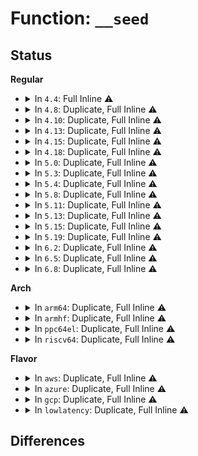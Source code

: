 # Function: <code>__seed</code>

## Status
<b>Regular</b>
<ul>
<li>
<details>
<summary>In <code>4.4</code>: Full Inline ⚠️</summary>

**Collision:** Unique Static

**Inline:** Full

**Transformation:** False

**Instances:**

```
In lib/random32.c (ffffffff813f89c4)
Location: include/linux/random.h:75
Inline: True
Inline callers:
  - lib/random32.c:prandom_seed
  - lib/random32.c:prandom_init
  - lib/random32.c:prandom_init
  - lib/random32.c:prandom_init
  - lib/random32.c:prandom_init
  - lib/random32.c:prandom_seed_full_state
  - lib/random32.c:prandom_seed_full_state
  - lib/random32.c:prandom_seed_full_state
  - lib/random32.c:prandom_seed_full_state
```
</details>
</li>
<li>
<details>
<summary>In <code>4.8</code>: Duplicate, Full Inline ⚠️</summary>

**Collision:** Static Duplication

**Inline:** Full

**Transformation:** False

**Instances:**

```
In arch/x86/mm/kaslr.c (ffffffff81fa1e65)
Location: include/linux/random.h:75
Inline: True
Inline callers:
  - arch/x86/mm/kaslr.c:kernel_randomize_memory
  - arch/x86/mm/kaslr.c:kernel_randomize_memory
  - arch/x86/mm/kaslr.c:kernel_randomize_memory
  - arch/x86/mm/kaslr.c:kernel_randomize_memory
```
```
In mm/slab_common.c (ffffffff811cdc94)
Location: include/linux/random.h:75
Inline: True
Inline callers:
  - mm/slab_common.c:cache_random_seq_create
  - mm/slab_common.c:cache_random_seq_create
  - mm/slab_common.c:cache_random_seq_create
  - mm/slab_common.c:cache_random_seq_create
```
```
In lib/random32.c (ffffffff8143f8c7)
Location: include/linux/random.h:75
Inline: True
Inline callers:
  - lib/random32.c:prandom_seed_full_state
  - lib/random32.c:prandom_seed_full_state
  - lib/random32.c:prandom_seed_full_state
  - lib/random32.c:prandom_seed_full_state
  - lib/random32.c:prandom_init
  - lib/random32.c:prandom_init
  - lib/random32.c:prandom_init
  - lib/random32.c:prandom_init
  - lib/random32.c:prandom_seed
```
</details>
</li>
<li>
<details>
<summary>In <code>4.10</code>: Duplicate, Full Inline ⚠️</summary>

**Collision:** Static Duplication

**Inline:** Full

**Transformation:** False

**Instances:**

```
In arch/x86/mm/kaslr.c (ffffffff81fdd4d4)
Location: include/linux/random.h:86
Inline: True
Inline callers:
  - arch/x86/mm/kaslr.c:kernel_randomize_memory
  - arch/x86/mm/kaslr.c:kernel_randomize_memory
  - arch/x86/mm/kaslr.c:kernel_randomize_memory
  - arch/x86/mm/kaslr.c:kernel_randomize_memory
```
```
In mm/slab_common.c (ffffffff811ddde4)
Location: include/linux/random.h:86
Inline: True
Inline callers:
  - mm/slab_common.c:cache_random_seq_create
  - mm/slab_common.c:cache_random_seq_create
  - mm/slab_common.c:cache_random_seq_create
  - mm/slab_common.c:cache_random_seq_create
```
```
In lib/random32.c (ffffffff8145c9c7)
Location: include/linux/random.h:86
Inline: True
Inline callers:
  - lib/random32.c:prandom_seed_full_state
  - lib/random32.c:prandom_seed_full_state
  - lib/random32.c:prandom_seed_full_state
  - lib/random32.c:prandom_seed_full_state
  - lib/random32.c:prandom_init
  - lib/random32.c:prandom_init
  - lib/random32.c:prandom_init
  - lib/random32.c:prandom_init
  - lib/random32.c:prandom_seed
```
</details>
</li>
<li>
<details>
<summary>In <code>4.13</code>: Duplicate, Full Inline ⚠️</summary>

**Collision:** Static Duplication

**Inline:** Full

**Transformation:** False

**Instances:**

```
In arch/x86/mm/kaslr.c (ffffffff820be4d0)
Location: include/linux/random.h:145
Inline: True
Inline callers:
  - arch/x86/mm/kaslr.c:kernel_randomize_memory
  - arch/x86/mm/kaslr.c:kernel_randomize_memory
  - arch/x86/mm/kaslr.c:kernel_randomize_memory
  - arch/x86/mm/kaslr.c:kernel_randomize_memory
```
```
In mm/slab_common.c (ffffffff811e7abc)
Location: include/linux/random.h:145
Inline: True
Inline callers:
  - mm/slab_common.c:cache_random_seq_create
  - mm/slab_common.c:cache_random_seq_create
  - mm/slab_common.c:cache_random_seq_create
  - mm/slab_common.c:cache_random_seq_create
```
```
In lib/random32.c (ffffffff81461bd7)
Location: include/linux/random.h:145
Inline: True
Inline callers:
  - lib/random32.c:prandom_seed_full_state
  - lib/random32.c:prandom_seed_full_state
  - lib/random32.c:prandom_seed_full_state
  - lib/random32.c:prandom_seed_full_state
  - lib/random32.c:prandom_init
  - lib/random32.c:prandom_init
  - lib/random32.c:prandom_init
  - lib/random32.c:prandom_init
  - lib/random32.c:prandom_seed
```
</details>
</li>
<li>
<details>
<summary>In <code>4.15</code>: Duplicate, Full Inline ⚠️</summary>

**Collision:** Static Duplication

**Inline:** Full

**Transformation:** False

**Instances:**

```
In arch/x86/mm/kaslr.c (ffffffff826c5310)
Location: include/linux/random.h:146
Inline: True
Inline callers:
  - arch/x86/mm/kaslr.c:kernel_randomize_memory
  - arch/x86/mm/kaslr.c:kernel_randomize_memory
  - arch/x86/mm/kaslr.c:kernel_randomize_memory
  - arch/x86/mm/kaslr.c:kernel_randomize_memory
```
```
In mm/slab_common.c (ffffffff811fdcfc)
Location: include/linux/random.h:146
Inline: True
Inline callers:
  - mm/slab_common.c:cache_random_seq_create
  - mm/slab_common.c:cache_random_seq_create
  - mm/slab_common.c:cache_random_seq_create
  - mm/slab_common.c:cache_random_seq_create
```
```
In lib/random32.c (ffffffff8148dac9)
Location: include/linux/random.h:146
Inline: True
Inline callers:
  - lib/random32.c:prandom_seed_full_state
  - lib/random32.c:prandom_seed_full_state
  - lib/random32.c:prandom_seed_full_state
  - lib/random32.c:prandom_seed_full_state
  - lib/random32.c:prandom_init
  - lib/random32.c:prandom_init
  - lib/random32.c:prandom_init
  - lib/random32.c:prandom_init
  - lib/random32.c:prandom_seed
```
</details>
</li>
<li>
<details>
<summary>In <code>4.18</code>: Duplicate, Full Inline ⚠️</summary>

**Collision:** Static Duplication

**Inline:** Full

**Transformation:** False

**Instances:**

```
In arch/x86/mm/kaslr.c (ffffffff826ef5ae)
Location: include/linux/random.h:144
Inline: True
Inline callers:
  - arch/x86/mm/kaslr.c:kernel_randomize_memory
  - arch/x86/mm/kaslr.c:kernel_randomize_memory
  - arch/x86/mm/kaslr.c:kernel_randomize_memory
  - arch/x86/mm/kaslr.c:kernel_randomize_memory
```
```
In mm/slab_common.c (ffffffff8121f032)
Location: include/linux/random.h:144
Inline: True
Inline callers:
  - mm/slab_common.c:cache_random_seq_create
  - mm/slab_common.c:cache_random_seq_create
  - mm/slab_common.c:cache_random_seq_create
  - mm/slab_common.c:cache_random_seq_create
```
```
In lib/random32.c (ffffffff814c2856)
Location: include/linux/random.h:144
Inline: True
Inline callers:
  - lib/random32.c:prandom_seed_full_state
  - lib/random32.c:prandom_seed_full_state
  - lib/random32.c:prandom_seed_full_state
  - lib/random32.c:prandom_seed_full_state
  - lib/random32.c:prandom_init
  - lib/random32.c:prandom_init
  - lib/random32.c:prandom_init
  - lib/random32.c:prandom_init
  - lib/random32.c:prandom_seed
```
</details>
</li>
<li>
<details>
<summary>In <code>5.0</code>: Duplicate, Full Inline ⚠️</summary>

**Collision:** Static Duplication

**Inline:** Full

**Transformation:** False

**Instances:**

```
In arch/x86/mm/kaslr.c (ffffffff828a629c)
Location: include/linux/random.h:145
Inline: True
Inline callers:
  - arch/x86/mm/kaslr.c:kernel_randomize_memory
  - arch/x86/mm/kaslr.c:kernel_randomize_memory
  - arch/x86/mm/kaslr.c:kernel_randomize_memory
  - arch/x86/mm/kaslr.c:kernel_randomize_memory
```
```
In mm/slab_common.c (ffffffff81232022)
Location: include/linux/random.h:145
Inline: True
Inline callers:
  - mm/slab_common.c:cache_random_seq_create
  - mm/slab_common.c:cache_random_seq_create
  - mm/slab_common.c:cache_random_seq_create
  - mm/slab_common.c:cache_random_seq_create
```
```
In lib/random32.c (ffffffff814d6f06)
Location: include/linux/random.h:145
Inline: True
Inline callers:
  - lib/random32.c:prandom_seed_full_state
  - lib/random32.c:prandom_seed_full_state
  - lib/random32.c:prandom_seed_full_state
  - lib/random32.c:prandom_seed_full_state
  - lib/random32.c:prandom_init
  - lib/random32.c:prandom_init
  - lib/random32.c:prandom_init
  - lib/random32.c:prandom_init
  - lib/random32.c:prandom_seed
```
</details>
</li>
<li>
<details>
<summary>In <code>5.3</code>: Duplicate, Full Inline ⚠️</summary>

**Collision:** Static Duplication

**Inline:** Full

**Transformation:** False

**Instances:**

```
In arch/x86/mm/kaslr.c (ffffffff828be8b7)
Location: include/linux/random.h:146
Inline: True
Inline callers:
  - arch/x86/mm/kaslr.c:kernel_randomize_memory
  - arch/x86/mm/kaslr.c:kernel_randomize_memory
  - arch/x86/mm/kaslr.c:kernel_randomize_memory
  - arch/x86/mm/kaslr.c:kernel_randomize_memory
```
```
In mm/slab_common.c (ffffffff812424f3)
Location: include/linux/random.h:146
Inline: True
Inline callers:
  - mm/slab_common.c:cache_random_seq_create
  - mm/slab_common.c:cache_random_seq_create
  - mm/slab_common.c:cache_random_seq_create
  - mm/slab_common.c:cache_random_seq_create
```
```
In lib/random32.c (ffffffff81502d66)
Location: include/linux/random.h:146
Inline: True
Inline callers:
  - lib/random32.c:prandom_seed_full_state
  - lib/random32.c:prandom_seed_full_state
  - lib/random32.c:prandom_seed_full_state
  - lib/random32.c:prandom_seed_full_state
  - lib/random32.c:prandom_init
  - lib/random32.c:prandom_init
  - lib/random32.c:prandom_init
  - lib/random32.c:prandom_init
  - lib/random32.c:prandom_seed
```
</details>
</li>
<li>
<details>
<summary>In <code>5.4</code>: Duplicate, Full Inline ⚠️</summary>

**Collision:** Static Duplication

**Inline:** Full

**Transformation:** False

**Instances:**

```
In arch/x86/mm/kaslr.c (ffffffff828c4d59)
Location: include/linux/random.h:147
Inline: True
Inline callers:
  - arch/x86/mm/kaslr.c:kernel_randomize_memory
  - arch/x86/mm/kaslr.c:kernel_randomize_memory
  - arch/x86/mm/kaslr.c:kernel_randomize_memory
  - arch/x86/mm/kaslr.c:kernel_randomize_memory
```
```
In mm/slab_common.c (ffffffff81250a13)
Location: include/linux/random.h:147
Inline: True
Inline callers:
  - mm/slab_common.c:cache_random_seq_create
  - mm/slab_common.c:cache_random_seq_create
  - mm/slab_common.c:cache_random_seq_create
  - mm/slab_common.c:cache_random_seq_create
```
```
In lib/random32.c (ffffffff81520d06)
Location: include/linux/random.h:147
Inline: True
Inline callers:
  - lib/random32.c:prandom_seed_full_state
  - lib/random32.c:prandom_seed_full_state
  - lib/random32.c:prandom_seed_full_state
  - lib/random32.c:prandom_seed_full_state
  - lib/random32.c:prandom_init
  - lib/random32.c:prandom_init
  - lib/random32.c:prandom_init
  - lib/random32.c:prandom_init
  - lib/random32.c:prandom_seed
```
</details>
</li>
<li>
<details>
<summary>In <code>5.8</code>: Duplicate, Full Inline ⚠️</summary>

**Collision:** Static Duplication

**Inline:** Full

**Transformation:** False

**Instances:**

```
In arch/x86/mm/kaslr.c (ffffffff82ce7fa4)
Location: include/linux/prandom.h:52
Inline: True
Inline callers:
  - arch/x86/mm/kaslr.c:kernel_randomize_memory
  - arch/x86/mm/kaslr.c:kernel_randomize_memory
  - arch/x86/mm/kaslr.c:kernel_randomize_memory
  - arch/x86/mm/kaslr.c:kernel_randomize_memory
```
```
In mm/slab_common.c (ffffffff8127f08c)
Location: include/linux/prandom.h:52
Inline: True
Inline callers:
  - mm/slab_common.c:cache_random_seq_create
  - mm/slab_common.c:cache_random_seq_create
  - mm/slab_common.c:cache_random_seq_create
  - mm/slab_common.c:cache_random_seq_create
```
```
In lib/random32.c (ffffffff81583d76)
Location: include/linux/prandom.h:52
Inline: True
Inline callers:
  - lib/random32.c:prandom_seed_full_state
  - lib/random32.c:prandom_seed_full_state
  - lib/random32.c:prandom_seed_full_state
  - lib/random32.c:prandom_seed_full_state
  - lib/random32.c:prandom_init
  - lib/random32.c:prandom_init
  - lib/random32.c:prandom_init
  - lib/random32.c:prandom_init
  - lib/random32.c:prandom_seed
```
</details>
</li>
<li>
<details>
<summary>In <code>5.11</code>: Duplicate, Full Inline ⚠️</summary>

**Collision:** Static Duplication

**Inline:** Full

**Transformation:** False

**Instances:**

```
In arch/x86/mm/kaslr.c (ffffffff82fd599b)
Location: include/linux/prandom.h:102
Inline: True
Inline callers:
  - arch/x86/mm/kaslr.c:kernel_randomize_memory
  - arch/x86/mm/kaslr.c:kernel_randomize_memory
  - arch/x86/mm/kaslr.c:kernel_randomize_memory
  - arch/x86/mm/kaslr.c:kernel_randomize_memory
```
```
In mm/slab_common.c (ffffffff81288e24)
Location: include/linux/prandom.h:102
Inline: True
Inline callers:
  - mm/slab_common.c:cache_random_seq_create
  - mm/slab_common.c:cache_random_seq_create
  - mm/slab_common.c:cache_random_seq_create
  - mm/slab_common.c:cache_random_seq_create
```
```
In lib/random32.c (ffffffff815a0b59)
Location: include/linux/prandom.h:102
Inline: True
Inline callers:
  - lib/random32.c:prandom_seed_full_state
  - lib/random32.c:prandom_seed_full_state
  - lib/random32.c:prandom_seed_full_state
  - lib/random32.c:prandom_seed_full_state
```
</details>
</li>
<li>
<details>
<summary>In <code>5.13</code>: Duplicate, Full Inline ⚠️</summary>

**Collision:** Static Duplication

**Inline:** Full

**Transformation:** False

**Instances:**

```
In arch/x86/mm/kaslr.c (ffffffff831e0437)
Location: include/linux/prandom.h:102
Inline: True
Inline callers:
  - arch/x86/mm/kaslr.c:kernel_randomize_memory
  - arch/x86/mm/kaslr.c:kernel_randomize_memory
  - arch/x86/mm/kaslr.c:kernel_randomize_memory
  - arch/x86/mm/kaslr.c:kernel_randomize_memory
```
```
In mm/slab_common.c (ffffffff8128e4e4)
Location: include/linux/prandom.h:102
Inline: True
Inline callers:
  - mm/slab_common.c:cache_random_seq_create
  - mm/slab_common.c:cache_random_seq_create
  - mm/slab_common.c:cache_random_seq_create
  - mm/slab_common.c:cache_random_seq_create
```
```
In lib/random32.c (ffffffff815a79e9)
Location: include/linux/prandom.h:102
Inline: True
Inline callers:
  - lib/random32.c:prandom_seed_full_state
  - lib/random32.c:prandom_seed_full_state
  - lib/random32.c:prandom_seed_full_state
  - lib/random32.c:prandom_seed_full_state
```
</details>
</li>
<li>
<details>
<summary>In <code>5.15</code>: Duplicate, Full Inline ⚠️</summary>

**Collision:** Static Duplication

**Inline:** Full

**Transformation:** False

**Instances:**

```
In arch/x86/mm/kaslr.c (ffffffff832c3ad0)
Location: include/linux/prandom.h:102
Inline: True
Inline callers:
  - arch/x86/mm/kaslr.c:kernel_randomize_memory
  - arch/x86/mm/kaslr.c:kernel_randomize_memory
  - arch/x86/mm/kaslr.c:kernel_randomize_memory
  - arch/x86/mm/kaslr.c:kernel_randomize_memory
```
```
In mm/slab_common.c (ffffffff812ce424)
Location: include/linux/prandom.h:102
Inline: True
Inline callers:
  - mm/slab_common.c:cache_random_seq_create
  - mm/slab_common.c:cache_random_seq_create
  - mm/slab_common.c:cache_random_seq_create
  - mm/slab_common.c:cache_random_seq_create
```
```
In lib/random32.c (ffffffff81610939)
Location: include/linux/prandom.h:102
Inline: True
Inline callers:
  - lib/random32.c:prandom_seed_full_state
  - lib/random32.c:prandom_seed_full_state
  - lib/random32.c:prandom_seed_full_state
  - lib/random32.c:prandom_seed_full_state
```
</details>
</li>
<li>
<details>
<summary>In <code>5.19</code>: Duplicate, Full Inline ⚠️</summary>

**Collision:** Static Duplication

**Inline:** Full

**Transformation:** False

**Instances:**

```
In arch/x86/mm/kaslr.c (ffffffff834763c5)
Location: include/linux/prandom.h:56
Inline: True
Inline callers:
  - arch/x86/mm/kaslr.c:kernel_randomize_memory
  - arch/x86/mm/kaslr.c:kernel_randomize_memory
  - arch/x86/mm/kaslr.c:kernel_randomize_memory
  - arch/x86/mm/kaslr.c:kernel_randomize_memory
```
```
In mm/slab_common.c (ffffffff8132c4e4)
Location: include/linux/prandom.h:56
Inline: True
Inline callers:
  - mm/slab_common.c:cache_random_seq_create
  - mm/slab_common.c:cache_random_seq_create
  - mm/slab_common.c:cache_random_seq_create
  - mm/slab_common.c:cache_random_seq_create
```
```
In lib/random32.c (ffffffff816dce49)
Location: include/linux/prandom.h:56
Inline: True
Inline callers:
  - lib/random32.c:prandom_seed_full_state
  - lib/random32.c:prandom_seed_full_state
  - lib/random32.c:prandom_seed_full_state
  - lib/random32.c:prandom_seed_full_state
```
</details>
</li>
<li>
<details>
<summary>In <code>6.2</code>: Duplicate, Full Inline ⚠️</summary>

**Collision:** Static Duplication

**Inline:** Full

**Transformation:** False

**Instances:**

```
In arch/x86/mm/kaslr.c (ffffffff83e9f2fa)
Location: include/linux/prandom.h:30
Inline: True
Inline callers:
  - arch/x86/mm/kaslr.c:kernel_randomize_memory
  - arch/x86/mm/kaslr.c:kernel_randomize_memory
  - arch/x86/mm/kaslr.c:kernel_randomize_memory
  - arch/x86/mm/kaslr.c:kernel_randomize_memory
```
```
In mm/slab_common.c (ffffffff813a2884)
Location: include/linux/prandom.h:30
Inline: True
Inline callers:
  - mm/slab_common.c:cache_random_seq_create
  - mm/slab_common.c:cache_random_seq_create
  - mm/slab_common.c:cache_random_seq_create
  - mm/slab_common.c:cache_random_seq_create
```
```
In lib/random32.c (ffffffff817ccc65)
Location: include/linux/prandom.h:30
Inline: True
Inline callers:
  - lib/random32.c:prandom_seed_full_state
  - lib/random32.c:prandom_seed_full_state
  - lib/random32.c:prandom_seed_full_state
  - lib/random32.c:prandom_seed_full_state
```
</details>
</li>
<li>
<details>
<summary>In <code>6.5</code>: Duplicate, Full Inline ⚠️</summary>

**Collision:** Static Duplication

**Inline:** Full

**Transformation:** False

**Instances:**

```
In arch/x86/mm/kaslr.c (ffffffff836c347a)
Location: include/linux/prandom.h:30
Inline: True
Inline callers:
  - arch/x86/mm/kaslr.c:kernel_randomize_memory
  - arch/x86/mm/kaslr.c:kernel_randomize_memory
  - arch/x86/mm/kaslr.c:kernel_randomize_memory
  - arch/x86/mm/kaslr.c:kernel_randomize_memory
```
```
In lib/random32.c (ffffffff8180b075)
Location: include/linux/prandom.h:30
Inline: True
Inline callers:
  - lib/random32.c:prandom_seed_full_state
  - lib/random32.c:prandom_seed_full_state
  - lib/random32.c:prandom_seed_full_state
  - lib/random32.c:prandom_seed_full_state
```
</details>
</li>
<li>
<details>
<summary>In <code>6.8</code>: Duplicate, Full Inline ⚠️</summary>

**Collision:** Static Duplication

**Inline:** Full

**Transformation:** False

**Instances:**

```
In arch/x86/mm/kaslr.c (ffffffff838f405a)
Location: include/linux/prandom.h:29
Inline: True
Inline callers:
  - arch/x86/mm/kaslr.c:kernel_randomize_memory
  - arch/x86/mm/kaslr.c:kernel_randomize_memory
  - arch/x86/mm/kaslr.c:kernel_randomize_memory
  - arch/x86/mm/kaslr.c:kernel_randomize_memory
```
```
In lib/random32.c (ffffffff81851855)
Location: include/linux/prandom.h:29
Inline: True
Inline callers:
  - lib/random32.c:prandom_seed_full_state
  - lib/random32.c:prandom_seed_full_state
  - lib/random32.c:prandom_seed_full_state
  - lib/random32.c:prandom_seed_full_state
```
</details>
</li>
</ul>
<b>Arch</b>
<ul>
<li>
<details>
<summary>In <code>arm64</code>: Duplicate, Full Inline ⚠️</summary>

**Collision:** Static Duplication

**Inline:** Full

**Transformation:** False

**Instances:**

```
In mm/slab_common.c (ffff8000102e7b44)
Location: include/linux/random.h:147
Inline: True
Inline callers:
  - mm/slab_common.c:cache_random_seq_create
  - mm/slab_common.c:cache_random_seq_create
  - mm/slab_common.c:cache_random_seq_create
  - mm/slab_common.c:cache_random_seq_create
```
```
In lib/random32.c (ffff80001062a284)
Location: include/linux/random.h:147
Inline: True
Inline callers:
  - lib/random32.c:prandom_seed_full_state
  - lib/random32.c:prandom_seed_full_state
  - lib/random32.c:prandom_seed_full_state
  - lib/random32.c:prandom_seed_full_state
  - lib/random32.c:prandom_init
  - lib/random32.c:prandom_init
  - lib/random32.c:prandom_init
  - lib/random32.c:prandom_init
  - lib/random32.c:prandom_seed
```
</details>
</li>
<li>
<details>
<summary>In <code>armhf</code>: Duplicate, Full Inline ⚠️</summary>

**Collision:** Static Duplication

**Inline:** Full

**Transformation:** False

**Instances:**

```
In mm/slab_common.c (c050bc40)
Location: include/linux/random.h:147
Inline: True
Inline callers:
  - mm/slab_common.c:cache_random_seq_create
  - mm/slab_common.c:cache_random_seq_create
  - mm/slab_common.c:cache_random_seq_create
  - mm/slab_common.c:cache_random_seq_create
```
```
In lib/random32.c (c07d157c)
Location: include/linux/random.h:147
Inline: True
Inline callers:
  - lib/random32.c:prandom_seed_full_state
  - lib/random32.c:prandom_seed_full_state
  - lib/random32.c:prandom_seed_full_state
  - lib/random32.c:prandom_seed_full_state
  - lib/random32.c:prandom_init
  - lib/random32.c:prandom_init
  - lib/random32.c:prandom_init
  - lib/random32.c:prandom_init
  - lib/random32.c:prandom_seed
```
</details>
</li>
<li>
<details>
<summary>In <code>ppc64el</code>: Duplicate, Full Inline ⚠️</summary>

**Collision:** Static Duplication

**Inline:** Full

**Transformation:** False

**Instances:**

```
In mm/slab_common.c (c0000000003a99d4)
Location: include/linux/random.h:147
Inline: True
Inline callers:
  - mm/slab_common.c:cache_random_seq_create
  - mm/slab_common.c:cache_random_seq_create
  - mm/slab_common.c:cache_random_seq_create
  - mm/slab_common.c:cache_random_seq_create
```
```
In lib/random32.c (c0000000007cc21c)
Location: include/linux/random.h:147
Inline: True
Inline callers:
  - lib/random32.c:prandom_seed_full_state
  - lib/random32.c:prandom_seed_full_state
  - lib/random32.c:prandom_seed_full_state
  - lib/random32.c:prandom_seed_full_state
  - lib/random32.c:prandom_init
  - lib/random32.c:prandom_init
  - lib/random32.c:prandom_init
  - lib/random32.c:prandom_init
  - lib/random32.c:prandom_seed
```
</details>
</li>
<li>
<details>
<summary>In <code>riscv64</code>: Duplicate, Full Inline ⚠️</summary>

**Collision:** Static Duplication

**Inline:** Full

**Transformation:** False

**Instances:**

```
In mm/slab_common.c (ffffffe0001fd656)
Location: include/linux/random.h:147
Inline: True
Inline callers:
  - mm/slab_common.c:cache_random_seq_create
  - mm/slab_common.c:cache_random_seq_create
  - mm/slab_common.c:cache_random_seq_create
  - mm/slab_common.c:cache_random_seq_create
```
```
In lib/random32.c (ffffffe00045ad86)
Location: include/linux/random.h:147
Inline: True
Inline callers:
  - lib/random32.c:prandom_seed_full_state
  - lib/random32.c:prandom_seed_full_state
  - lib/random32.c:prandom_seed_full_state
  - lib/random32.c:prandom_seed_full_state
  - lib/random32.c:prandom_init
  - lib/random32.c:prandom_init
  - lib/random32.c:prandom_init
  - lib/random32.c:prandom_init
  - lib/random32.c:prandom_seed
```
</details>
</li>
</ul>
<b>Flavor</b>
<ul>
<li>
<details>
<summary>In <code>aws</code>: Duplicate, Full Inline ⚠️</summary>

**Collision:** Static Duplication

**Inline:** Full

**Transformation:** False

**Instances:**

```
In arch/x86/mm/kaslr.c (ffffffff828afcf1)
Location: include/linux/random.h:147
Inline: True
Inline callers:
  - arch/x86/mm/kaslr.c:kernel_randomize_memory
  - arch/x86/mm/kaslr.c:kernel_randomize_memory
  - arch/x86/mm/kaslr.c:kernel_randomize_memory
  - arch/x86/mm/kaslr.c:kernel_randomize_memory
```
```
In mm/slab_common.c (ffffffff81249063)
Location: include/linux/random.h:147
Inline: True
Inline callers:
  - mm/slab_common.c:cache_random_seq_create
  - mm/slab_common.c:cache_random_seq_create
  - mm/slab_common.c:cache_random_seq_create
  - mm/slab_common.c:cache_random_seq_create
```
```
In lib/random32.c (ffffffff815192e6)
Location: include/linux/random.h:147
Inline: True
Inline callers:
  - lib/random32.c:prandom_seed_full_state
  - lib/random32.c:prandom_seed_full_state
  - lib/random32.c:prandom_seed_full_state
  - lib/random32.c:prandom_seed_full_state
  - lib/random32.c:prandom_init
  - lib/random32.c:prandom_init
  - lib/random32.c:prandom_init
  - lib/random32.c:prandom_init
  - lib/random32.c:prandom_seed
```
</details>
</li>
<li>
<details>
<summary>In <code>azure</code>: Duplicate, Full Inline ⚠️</summary>

**Collision:** Static Duplication

**Inline:** Full

**Transformation:** False

**Instances:**

```
In arch/x86/mm/kaslr.c (ffffffff828a7ee3)
Location: include/linux/random.h:147
Inline: True
Inline callers:
  - arch/x86/mm/kaslr.c:kernel_randomize_memory
  - arch/x86/mm/kaslr.c:kernel_randomize_memory
  - arch/x86/mm/kaslr.c:kernel_randomize_memory
  - arch/x86/mm/kaslr.c:kernel_randomize_memory
```
```
In mm/slab_common.c (ffffffff8123c013)
Location: include/linux/random.h:147
Inline: True
Inline callers:
  - mm/slab_common.c:cache_random_seq_create
  - mm/slab_common.c:cache_random_seq_create
  - mm/slab_common.c:cache_random_seq_create
  - mm/slab_common.c:cache_random_seq_create
```
```
In lib/random32.c (ffffffff815095e6)
Location: include/linux/random.h:147
Inline: True
Inline callers:
  - lib/random32.c:prandom_seed_full_state
  - lib/random32.c:prandom_seed_full_state
  - lib/random32.c:prandom_seed_full_state
  - lib/random32.c:prandom_seed_full_state
  - lib/random32.c:prandom_init
  - lib/random32.c:prandom_init
  - lib/random32.c:prandom_init
  - lib/random32.c:prandom_init
  - lib/random32.c:prandom_seed
```
</details>
</li>
<li>
<details>
<summary>In <code>gcp</code>: Duplicate, Full Inline ⚠️</summary>

**Collision:** Static Duplication

**Inline:** Full

**Transformation:** False

**Instances:**

```
In arch/x86/mm/kaslr.c (ffffffff828c2bf0)
Location: include/linux/random.h:147
Inline: True
Inline callers:
  - arch/x86/mm/kaslr.c:kernel_randomize_memory
  - arch/x86/mm/kaslr.c:kernel_randomize_memory
  - arch/x86/mm/kaslr.c:kernel_randomize_memory
  - arch/x86/mm/kaslr.c:kernel_randomize_memory
```
```
In mm/slab_common.c (ffffffff81246e03)
Location: include/linux/random.h:147
Inline: True
Inline callers:
  - mm/slab_common.c:cache_random_seq_create
  - mm/slab_common.c:cache_random_seq_create
  - mm/slab_common.c:cache_random_seq_create
  - mm/slab_common.c:cache_random_seq_create
```
```
In lib/random32.c (ffffffff81515376)
Location: include/linux/random.h:147
Inline: True
Inline callers:
  - lib/random32.c:prandom_seed_full_state
  - lib/random32.c:prandom_seed_full_state
  - lib/random32.c:prandom_seed_full_state
  - lib/random32.c:prandom_seed_full_state
  - lib/random32.c:prandom_init
  - lib/random32.c:prandom_init
  - lib/random32.c:prandom_init
  - lib/random32.c:prandom_init
  - lib/random32.c:prandom_seed
```
</details>
</li>
<li>
<details>
<summary>In <code>lowlatency</code>: Duplicate, Full Inline ⚠️</summary>

**Collision:** Static Duplication

**Inline:** Full

**Transformation:** False

**Instances:**

```
In arch/x86/mm/kaslr.c (ffffffff828c5d79)
Location: include/linux/random.h:147
Inline: True
Inline callers:
  - arch/x86/mm/kaslr.c:kernel_randomize_memory
  - arch/x86/mm/kaslr.c:kernel_randomize_memory
  - arch/x86/mm/kaslr.c:kernel_randomize_memory
  - arch/x86/mm/kaslr.c:kernel_randomize_memory
```
```
In mm/slab_common.c (ffffffff81256633)
Location: include/linux/random.h:147
Inline: True
Inline callers:
  - mm/slab_common.c:cache_random_seq_create
  - mm/slab_common.c:cache_random_seq_create
  - mm/slab_common.c:cache_random_seq_create
  - mm/slab_common.c:cache_random_seq_create
```
```
In lib/random32.c (ffffffff8152eb16)
Location: include/linux/random.h:147
Inline: True
Inline callers:
  - lib/random32.c:prandom_seed_full_state
  - lib/random32.c:prandom_seed_full_state
  - lib/random32.c:prandom_seed_full_state
  - lib/random32.c:prandom_seed_full_state
  - lib/random32.c:prandom_init
  - lib/random32.c:prandom_init
  - lib/random32.c:prandom_init
  - lib/random32.c:prandom_init
  - lib/random32.c:prandom_seed
```
</details>
</li>
</ul>

## Differences
